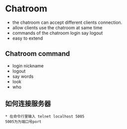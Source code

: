 # Chatroom
* the chatroom can accept different clients connection.
* allow clients use the chatroom at same time
* commands of the chatroom
login
say
logout
* easy to extend
## Chatroom command
* login   nickname
* logout 
* say  words
* look
* who
## 如何连接服务器
    * 在命令行里输入 telnet localhost 5005
    5005为为端口号port
